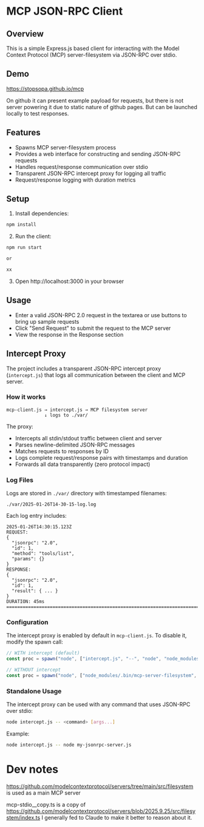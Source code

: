 # MCP JSON-RPC Client

## Overview

This is a simple Express.js based client for interacting with the Model Context Protocol (MCP) server-filesystem via JSON-RPC over stdio.

## Demo

https://stopsopa.github.io/mcp

On github it can present example payload for requests, but there is not server powering it due to static nature of github pages.
But can be launched locally to test responses.


## Features

- Spawns MCP server-filesystem process
- Provides a web interface for constructing and sending JSON-RPC requests
- Handles request/response communication over stdio
- Transparent JSON-RPC intercept proxy for logging all traffic
- Request/response logging with duration metrics

## Setup

1. Install dependencies:

```bash
npm install
```

2. Run the client:

```bash
npm run start

or

xx
```

3. Open http://localhost:3000 in your browser

## Usage

- Enter a valid JSON-RPC 2.0 request in the textarea or use buttons to bring up sample requests
- Click "Send Request" to submit the request to the MCP server
- View the response in the Response section

## Intercept Proxy

The project includes a transparent JSON-RPC intercept proxy (`intercept.js`) that logs all communication between the client and MCP server.

### How it works

```
mcp-client.js → intercept.js → MCP filesystem server
              ↓ logs to ./var/
```

The proxy:
- Intercepts all stdin/stdout traffic between client and server
- Parses newline-delimited JSON-RPC messages
- Matches requests to responses by ID
- Logs complete request/response pairs with timestamps and duration
- Forwards all data transparently (zero protocol impact)

### Log Files

Logs are stored in `./var/` directory with timestamped filenames:
```
./var/2025-01-26T14-30-15-log.log
```

Each log entry includes:
```
2025-01-26T14:30:15.123Z
REQUEST:
{
  "jsonrpc": "2.0",
  "id": 1,
  "method": "tools/list",
  "params": {}
}
RESPONSE:
{
  "jsonrpc": "2.0",
  "id": 1,
  "result": { ... }
}
DURATION: 45ms
================================================================================
```

### Configuration

The intercept proxy is enabled by default in `mcp-client.js`. To disable it, modify the spawn call:

```javascript
// WITH intercept (default)
const proc = spawn("node", ["intercept.js", "--", "node", "node_modules/.bin/mcp-server-filesystem", "."], {...});

// WITHOUT intercept
const proc = spawn("node", ["node_modules/.bin/mcp-server-filesystem", "."], {...});
```

### Standalone Usage

The intercept proxy can be used with any command that uses JSON-RPC over stdio:

```bash
node intercept.js -- <command> [args...]
```

Example:
```bash
node intercept.js -- node my-jsonrpc-server.js
```

# Dev notes

https://github.com/modelcontextprotocol/servers/tree/main/src/filesystem is used as a main MCP server

mcp-stdio\_\_copy.ts is a copy of https://github.com/modelcontextprotocol/servers/blob/2025.9.25/src/filesystem/index.ts I generally fed to Claude to make it better to reason about it.


